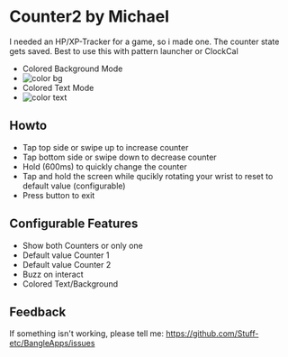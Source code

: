 # Counter2 by Michael

I needed an HP/XP-Tracker for a game, so i made one.
The counter state gets saved. Best to use this with pattern launcher or ClockCal

- Colored Background Mode
- ![color bg](https://stuff-etc.github.io/BangleApps/apps/counter2/counter2-screenshot.png)
- Colored Text Mode
- ![color text](https://stuff-etc.github.io/BangleApps/apps/counter2/counter2dark-screenshot.png)

## Howto
 - Tap top side or swipe up to increase counter
 - Tap bottom side or swipe down to decrease counter
 - Hold (600ms) to quickly change the counter
 - Tap and hold the screen while qucikly rotating your wrist to reset to default value (configurable)
 - Press button to exit

## Configurable Features
- Show both Counters or only one
- Default value Counter 1
- Default value Counter 2
- Buzz on interact
- Colored Text/Background

## Feedback
If something isn't working, please tell me: https://github.com/Stuff-etc/BangleApps/issues
